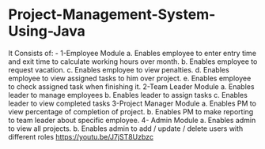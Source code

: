 # Project-Management-System-Using-Java
It Consists of: - 1-Employee Module a. Enables employee to enter entry time and exit time to calculate working hours over month. b. Enables employee to request vacation. c. Enables employee to view penalties. d. Enables employee to view assigned tasks to him over project. e. Enables employee to check assigned task when finishing it. 
2-Team Leader Module a. Enables leader to manage employees b. Enables leader to assign tasks c. Enables leader to view completed tasks 
3-Project Manager Module a. Enables PM to view percentage of completion of project. b. Enables PM to make reporting to team leader about specific employee. 
4- Admin Module a. Enables admin to view all projects. b. Enables admin to add / update / delete users with different roles
https://youtu.be/J7jST8Uzbzc
